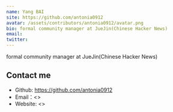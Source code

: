 ```yaml
---
name: Yang BAI
site: https://github.com/antonia0912
avatar: /assets/contributors/antonia0912/avatar.png
bio: formal community manager at JueJin(Chinese Hacker News)
email: 
twitter: 
---
```


formal community manager at JueJin(Chinese Hacker News)

## Contact me

- Github: <https://github.com/antonia0912>
- Email：<>
- Website: <>
